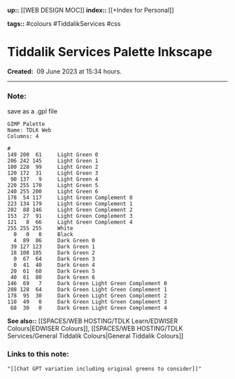 **up::** [[WEB DESIGN MOC]]
**index::** [[+Index for Personal]]
 

**tags::** #colours #TiddalikServices #css 

# Tiddalik Services Palette Inkscape

**Created:**  09 June 2023 at  15:34 hours.

___
### Note:
save as a .gpl file 
```
GIMP Palette
Name: TDLK Web
Columns: 4

#
149 200  61     Light Green 0
206 242 145     Light Green 1
180 228  99     Light Green 2
120 172  31     Light Green 3
 90 137   9     Light Green 4
220 255 170     Light Green 5
240 255 200     Light Green 6
178  54 117     Light Green Complement 0
223 134 179     Light Green Complement 1
202  88 146     Light Green Complement 2
153  27  91     Light Green Complement 3
121   8  66     Light Green Complement 4 
255 255 255     White
  0   0   0     Black
  4  89  86     Dark Green 0
 39 127 123     Dark Green 1
 18 108 105     Dark Green 2
  0  67  64     Dark Green 3
  0  41  40     Dark Green 4
 20  61  60     Dark Green 5
 40  81  80     Dark Green 6
146  69   7     Dark Green Light Green Complement 0
208 128  64     Dark Green Light Green Complement 1
178  95  30     Dark Green Light Green Complement 2
110  49   0     Dark Green Light Green Complement 3
 68  30   0     Dark Green Light Green Complement 4

```


**See also::** [[SPACES/WEB HOSTING/TDLK Learn/EDWISER Colours|EDWISER Colours]], [[SPACES/WEB HOSTING/TDLK Services/General Tiddalik Colours|General Tiddalik Colours]]

### Links to this note:
```query
"[[Chat GPT variation including original greens to consider]]"
```

